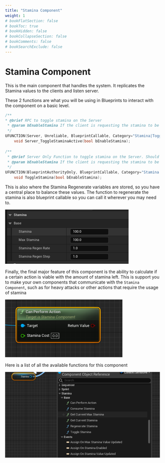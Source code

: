 ```yaml
---
title: "Stamina Component"
weight: 1
# bookFlatSection: false
# bookToc: true
# bookHidden: false
# bookCollapseSection: false
# bookComments: false
# bookSearchExclude: false
---
```


# Stamina Component

This is the main component that handles the system. It replicates the Stamina values to the clients and listen server.


These 2 functions are what you will be using in Blueprints to interact with the component on a basic level. 
```c++
/**
* @brief RPC to toggle stamina on the Server
 * @param bEnableStamina If the client is requesting the stamina to be enabled or disabled
 */
UFUNCTION(Server, Unreliable, BlueprintCallable, Category="Stamina|Toggle")
    void Server_ToggleStaminaActive(bool bEnableStamina);

/**
 * @brief Server Only Function to toggle stamina on the Server. Should be used over the RPC equivalent when possible.
 * @param bEnableStamina If the client is requesting the stamina to be enabled or disabled
 */
UFUNCTION(BlueprintAuthorityOnly, BlueprintCallable, Category="Stamina|Toggle")
    void ToggleStamina(bool bEnableStamina);
```

This is also where the Stamina Regenerate variables are stored, so you have a central place to balance these values. The function to regenerate the stamina is also blueprint callable so you can call it wherever you may need to. 

![](/assets/Stamina/assets/Examples/StaminaComponentVariables.png)

Finally, the final major feature of this component is the ability to calculate if a certain action is viable with the amount of stamina left. This is support you to make your own components that communicate with the `Stamina Component`, such as for heavy attacks or other actions that require the usage of stamina

![](/assets/Stamina/assets/Examples/CanPerformAction.png)


Here is a list of all the available functions for this component

![](/assets/Stamina/assets/Examples/StaminaComponentList.png)